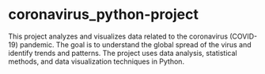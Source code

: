 # coronavirus_python-project
This project analyzes and visualizes data related to the coronavirus (COVID-19) pandemic. The goal is to understand the global spread of the virus and identify trends and patterns. The project uses data analysis, statistical methods, and data visualization techniques in Python.

